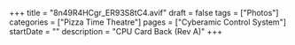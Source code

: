 +++
title = "8n49R4HCgr_ER93S8tC4.avif"
draft = false
tags = ["Photos"]
categories = ["Pizza Time Theatre"]
pages = ["Cyberamic Control System"]
startDate = ""
description = "CPU Card Back (Rev A)"
+++
